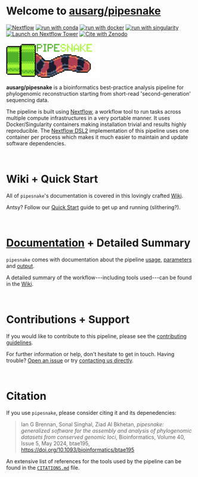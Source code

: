 # Welcome to [ausarg/pipesnake](https://github.com/AusARG/pipesnake)

[![Nextflow](https://img.shields.io/badge/nextflow%20DSL2-%E2%89%A523.04.1-23aa62.svg)](https://www.nextflow.io/)
[![run with conda](http://img.shields.io/badge/run%20with-conda-3EB049?logo=anaconda)](https://docs.conda.io/en/latest/)
[![run with docker](https://img.shields.io/badge/run%20with-docker-0db7ed?logo=docker)](https://www.docker.com/)
[![run with singularity](https://img.shields.io/badge/run%20with-singularity-1d355c.svg)](https://sylabs.io/docs/)
[![Launch on Nextflow Tower](https://img.shields.io/badge/Launch%20%F0%9F%9A%80-Nextflow%20Tower-%234256e7)](https://tower.services.biocommons.org.au/launch?pipeline=https://github.com/ausarg/pipesnake)
[![Cite with Zenodo](http://img.shields.io/badge/DOI-10.5281/zenodo.XXXXXXX-1073c8)](https://doi.org/10.5281/zenodo.XXXXXXX)


<img src="docs/images/pipesnake_Logo.png" width=50% height=50%>

**ausarg/pipesnake** is a bioinformatics best-practice analysis pipeline for phylogenomic reconstruction starting from short-read 'second-generation' sequencing data.

The pipeline is built using [Nextflow](https://www.nextflow.io), a workflow tool to run tasks across multiple compute infrastructures in a very portable manner. It uses Docker/Singularity containers making installation trivial and results highly reproducible. The [Nextflow DSL2](https://www.nextflow.io/docs/latest/dsl2.html) implementation of this pipeline uses one container per process which makes it much easier to maintain and update software dependencies.

<!-- TODO ausarg: Add full-sized test dataset and amend the paragraph below if applicable -->

&nbsp;
&nbsp;


# Wiki + Quick Start

All of `pipesnake`'s documentation is covered in this lovingly crafted [Wiki](https://github.com/AusARG/pipesnake/wiki). 

Antsy? Follow our [Quick Start](https://github.com/AusARG/pipesnake/wiki/2.-Quick-Start) guide to get up and running (slithering?).

&nbsp;
&nbsp;


# [Documentation](docs/) + Detailed Summary

`pipesnake` comes with documentation about the pipeline [usage](docs/usage.md), [parameters](docs/usage.md) and [output]().

A detailed summary of the workflow---including tools used---can be found in the [Wiki](https://github.com/AusARG/pipesnake/wiki/1.-Pipeline-Summary). 

&nbsp;
&nbsp; 


# Contributions + Support

If you would like to contribute to this pipeline, please see the [contributing guidelines](.github/CONTRIBUTING.md).

For further information or help, don't hesitate to get in touch. Having trouble? [Open an issue](https://github.com/AusARG/pipesnake/issues) or try [contacting us directly](mailto:ian.brennan@anu.edu.au).

&nbsp;
&nbsp;

# Citation

If you use `pipesnake`, please consider citing it and its depenedencies:

>Ian G Brennan, Sonal Singhal, Ziad Al Bkhetan, *pipesnake: generalized software for the assembly and analysis of phylogenomic datasets from conserved genomic loci*, Bioinformatics, Volume 40, Issue 5, May 2024, btae195, https://doi.org/10.1093/bioinformatics/btae195
>

<!-- TODO nf-core: Add citation for pipeline after first release. Uncomment lines below and update Zenodo doi and badge at the top of this file. -->
<!-- If you use  ausarg/pipesnake for your analysis, please cite it using the following doi: [10.5281/zenodo.XXXXXX](https://doi.org/10.5281/zenodo.XXXXXX) -->

<!-- TODO nf-core: Add bibliography of tools and data used in your pipeline -->

An extensive list of references for the tools used by the pipeline can be found in the [`CITATIONS.md`](CITATIONS.md) file.

<!--

You can cite the `nf-core` publication as follows:

> **The nf-core framework for community-curated bioinformatics pipelines.**
>
> Philip Ewels, Alexander Peltzer, Sven Fillinger, Harshil Patel, Johannes Alneberg, Andreas Wilm, Maxime Ulysse Garcia, Paolo Di Tommaso & Sven Nahnsen.
>
> _Nat Biotechnol._ 2020 Feb 13. doi: [10.1038/s41587-020-0439-x](https://dx.doi.org/10.1038/s41587-020-0439-x).

-->
